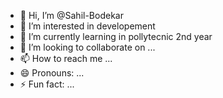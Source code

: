 - 👋 Hi, I’m @Sahil-Bodekar
- 👀 I’m interested in developement
- 🌱 I’m currently learning in pollytecnic 2nd year
- 💞️ I’m looking to collaborate on ...
- 📫 How to reach me ...
- 😄 Pronouns: ...
- ⚡ Fun fact: ...

<!---
Sahil-Bodekar/Sahil-Bodekar is a ✨ special ✨ repository because its `README.md` (this file) appears on your GitHub profile.
You can click the Preview link to take a look at your changes.
--->
